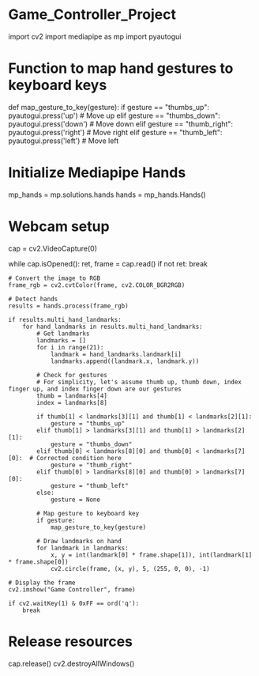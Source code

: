 # Game_Controller_Project

import cv2
import mediapipe as mp
import pyautogui

# Function to map hand gestures to keyboard keys
def map_gesture_to_key(gesture):
    if gesture == "thumbs_up":
        pyautogui.press('up')  # Move up
    elif gesture == "thumbs_down":
        pyautogui.press('down')  # Move down
    elif gesture == "thumb_right":
        pyautogui.press('right')  # Move right
    elif gesture == "thumb_left":
        pyautogui.press('left')  # Move left

# Initialize Mediapipe Hands
mp_hands = mp.solutions.hands
hands = mp_hands.Hands()

# Webcam setup
cap = cv2.VideoCapture(0)

while cap.isOpened():
    ret, frame = cap.read()
    if not ret:
        break

    # Convert the image to RGB
    frame_rgb = cv2.cvtColor(frame, cv2.COLOR_BGR2RGB)

    # Detect hands
    results = hands.process(frame_rgb)

    if results.multi_hand_landmarks:
        for hand_landmarks in results.multi_hand_landmarks:
            # Get landmarks
            landmarks = []
            for i in range(21):
                landmark = hand_landmarks.landmark[i]
                landmarks.append((landmark.x, landmark.y))

            # Check for gestures
            # For simplicity, let's assume thumb up, thumb down, index finger up, and index finger down are our gestures
            thumb = landmarks[4]
            index = landmarks[8]

            if thumb[1] < landmarks[3][1] and thumb[1] < landmarks[2][1]:
                gesture = "thumbs_up"
            elif thumb[1] > landmarks[3][1] and thumb[1] > landmarks[2][1]:
                gesture = "thumbs_down"
            elif thumb[0] < landmarks[8][0] and thumb[0] < landmarks[7][0]:  # Corrected condition here
                gesture = "thumb_right"
            elif thumb[0] > landmarks[8][0] and thumb[0] > landmarks[7][0]:
                gesture = "thumb_left"
            else:
                gesture = None

            # Map gesture to keyboard key
            if gesture:
                map_gesture_to_key(gesture)

            # Draw landmarks on hand
            for landmark in landmarks:
                x, y = int(landmark[0] * frame.shape[1]), int(landmark[1] * frame.shape[0])
                cv2.circle(frame, (x, y), 5, (255, 0, 0), -1)

    # Display the frame
    cv2.imshow("Game Controller", frame)

    if cv2.waitKey(1) & 0xFF == ord('q'):
        break

# Release resources
cap.release()
cv2.destroyAllWindows()
